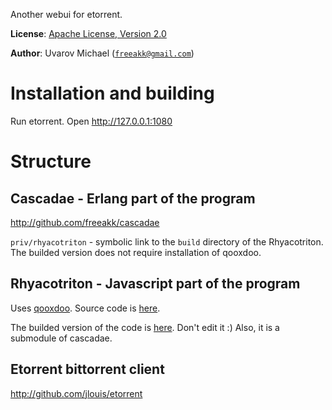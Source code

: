 Another webui for etorrent.

__License__: [Apache License, Version 2.0](http://www.apache.org/licenses/LICENSE-2.0.html)

__Author__: Uvarov Michael ([`freeakk@gmail.com`](mailto:freeakk@gmail.com))


Installation and building
=========================

Run etorrent.
Open http://127.0.0.1:1080


Structure
=========

Cascadae - Erlang part of the program
-------------------------------------

http://github.com/freeakk/cascadae 

`priv/rhyacotriton` - symbolic link to the `build` directory of the 
Rhyacotriton. The builded version does not require installation of qooxdoo.



Rhyacotriton - Javascript part of the program
---------------------------------------------

Uses [qooxdoo](qooxdoo.org).
Source code is [here](http://github.com/freeakk/rhyacotriton).

The builded version of the code is 
[here](http://github.com/freeakk/rhyacotriton-build).
Don't edit it :) 
Also, it is a submodule of cascadae.



Etorrent bittorrent client
--------------------------

http://github.com/jlouis/etorrent  

